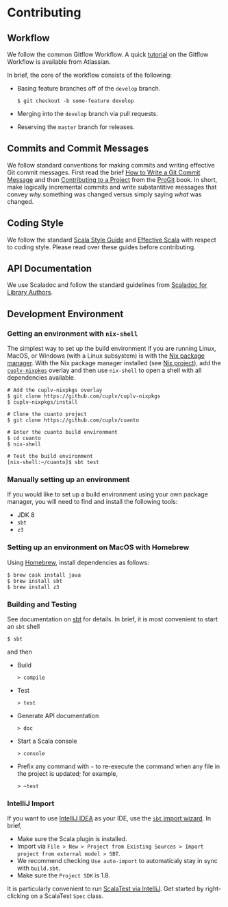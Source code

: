 # Contributing

## Workflow

We follow the common Gitflow Workflow. A quick [tutorial][Atlassian. Gitflow Workflow] on the Gitflow Workflow is available from Atlassian.

In brief, the core of the workflow consists of the following:

- Basing feature branches off of the `develop` branch.

  `$ git checkout -b some-feature develop`

- Merging into the `develop` branch via pull requests.
- Reserving the `master` branch for releases.

[Atlassian. Gitflow Workflow]: https://www.atlassian.com/git/tutorials/comparing-workflows#gitflow-workflow

## Commits and Commit Messages

We follow standard conventions for making commits and writing effective Git commit messages. First read the brief [How to Write a Git Commit Message] and then [Contributing to a Project][ProGit: Contributing to a Project] from the [ProGit] book. In short, make logically incremental commits and write substantitive messages that convey _why_ something was changed versus simply saying _what_ was changed. 

[How to Write a Git Commit Message]: https://chris.beams.io/posts/git-commit/
[ProGit: Contributing to a Project]: https://git-scm.com/book/en/v2/Distributed-Git-Contributing-to-a-Project "Scott Chacon and Ben Straub. ProGit: Distributed Git: Contributing to a Project."
[ProGit]: https://git-scm.com/book/

## Coding Style

We follow the standard [Scala Style Guide] and [Effective Scala] with respect to coding style. Please read over these guides before contributing.

[Scala Style Guide]: http://docs.scala-lang.org/style/
[Effective Scala]: http://twitter.github.io/effectivescala/

## API Documentation

We use Scaladoc and follow the standard guidelines from [Scaladoc for Library Authors].

[Scaladoc for Library Authors]: http://docs.scala-lang.org/overviews/scaladoc/for-library-authors.html

## Development Environment

### Getting an environment with `nix-shell`

The simplest way to set up the build environment if you are running
Linux, MacOS, or Windows (with a Linux subsystem) is with
the [Nix package manager](http://nixos.org/nix/).  With the Nix
package manager installed (see [Nix project](http://nixos.org/nix/)),
add the [`cuplv-nixpkgs`](https://github.com/cuplv/cuplv-nixpkgs)
overlay and then use `nix-shell` to open a shell with all dependencies
available.

    # Add the cuplv-nixpkgs overlay
    $ git clone https://github.com/cuplv/cuplv-nixpkgs
    $ cuplv-nixpkgs/install
    
    # Clone the cuanto project
    $ git clone https://github.com/cuplv/cuanto
    
    # Enter the cuanto build environment
    $ cd cuanto
    $ nix-shell
    
    # Test the build environment
    [nix-shell:~/cuanto]$ sbt test

### Manually setting up an environment

If you would like to set up a build environment using your own package
manager, you will need to find and install the following tools:

- JDK 8
- `sbt`
- `z3`

### Setting up an environment on MacOS with Homebrew

Using [Homebrew](https://brew.sh/), install dependencies as follows:
```
$ brew cask install java
$ brew install sbt
$ brew install z3
```

### Building and Testing 

See documentation on [sbt](http://www.scala-sbt.org/) for details. In brief, it is most convenient to start an `sbt` shell
```
$ sbt
```
and then

- Build

  `> compile`

- Test

  `> test`

- Generate API documentation

  `> doc`

- Start a Scala console

  `> console`  

- Prefix any command with `~` to re-execute the command when any file in the project is updated; for example,

  `> ~test`

### IntelliJ Import

If you want to use [IntelliJ IDEA](https://www.jetbrains.com/idea/) as your IDE, use the [`sbt` import wizard](https://www.jetbrains.com/help/idea/2016.3/getting-started-with-sbt.html#import_project). In brief,

- Make sure the Scala plugin is installed.
- Import via `File > New > Project from Existing Sources > Import project from external model > SBT`.
- We recommend checking `Use auto-import` to automaticaly stay in sync with `build.sbt`.
- Make sure the `Project SDK` is 1.8.

It is particularly convenient to run [ScalaTest via IntelliJ](http://www.scalatest.org/user_guide/using_scalatest_with_intellij). Get started by right-clicking on a ScalaTest `Spec` class.
